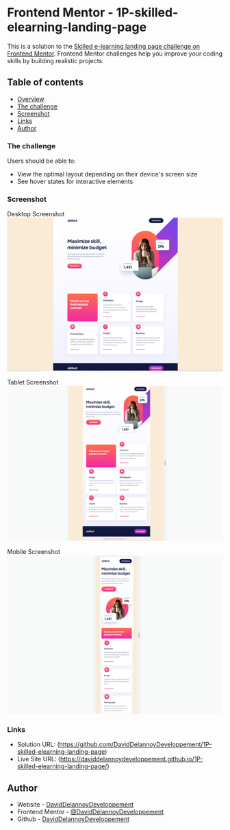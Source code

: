 # Frontend Mentor - 1P-skilled-elearning-landing-page

This is a solution to the [Skilled e-learning landing page challenge on Frontend Mentor](https://www.frontendmentor.io/challenges/skilled-elearning-landing-page-S1ObDrZ8q). Frontend Mentor challenges help you improve your coding skills by building realistic projects.

## Table of contents

- [Overview](#overview)
- [The challenge](#the-challenge)
- [Screenshot](#screenshot)
- [Links](#links)
- [Author](#author)

### The challenge

Users should be able to:

- View the optimal layout depending on their device's screen size
- See hover states for interactive elements

### Screenshot

Desktop Screenshot
![](./screenshot-1P.png)

Tablet Screenshot
![](./screenshot-tablet-1P.png)

Mobile Screenshot
![](./screenshot-mobile-1P.png)

### Links

- Solution URL: (https://github.com/DavidDelannoyDeveloppement/1P-skilled-elearning-landing-page)
- Live Site URL: (https://daviddelannoydeveloppement.github.io/1P-skilled-elearning-landing-page/)

## Author

- Website - [DavidDelannoyDeveloppement](https://daviddelannoydeveloppement.github.io/DDD/index.html)
- Frontend Mentor - [@DavidDelannoyDeveloppement](https://www.frontendmentor.io/profile/DavidDelannoyDeveloppement)
- Github - [DavidDelannoyDeveloppement](https://github.com/DavidDelannoyDeveloppement)
